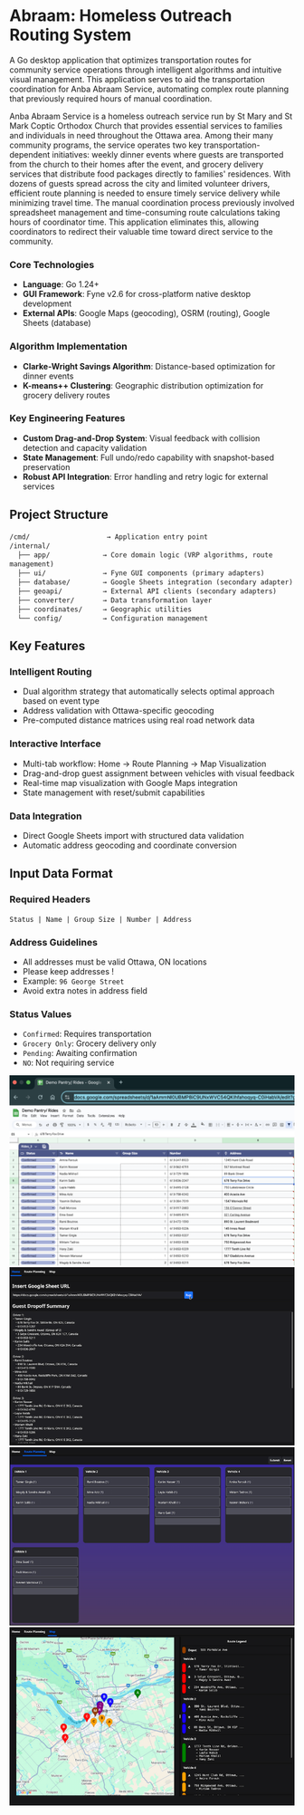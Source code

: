 # Abraam: Homeless Outreach Routing System 



A Go desktop application that optimizes transportation routes for community service operations through intelligent algorithms and intuitive visual management. This application serves to aid the transportation coordination for Anba Abraam Service, automating complex route planning that previously required hours of manual coordination.

Anba Abraam Service is a homeless outreach service run by St Mary and St Mark Coptic Orthodox Church that provides essential services to families and individuals in need throughout the Ottawa area. Among their many community programs, the service operates two key transportation-dependent initiatives: weekly dinner events where guests are transported from the church to their homes after the event, and grocery delivery services that distribute food packages directly to families' residences. With dozens of guests spread across the city and limited volunteer drivers, efficient route planning is needed to ensure timely service delivery while minimizing travel time. The manual coordination process previously involved spreadsheet management and time-consuming route calculations taking hours of coordinator time. This application eliminates this, allowing coordinators to redirect their valuable time toward direct service to the community.


### Core Technologies
- **Language**: Go 1.24+
- **GUI Framework**: Fyne v2.6 for cross-platform native desktop development
- **External APIs**: Google Maps (geocoding), OSRM (routing), Google Sheets (database)

### Algorithm Implementation
- **Clarke-Wright Savings Algorithm**: Distance-based optimization for dinner events
- **K-means++ Clustering**: Geographic distribution optimization for grocery delivery routes



### Key Engineering Features
- **Custom Drag-and-Drop System**: Visual feedback with collision detection and capacity validation
- **State Management**: Full undo/redo capability with snapshot-based preservation
- **Robust API Integration**: Error handling and retry logic for external services


## Project Structure

```
/cmd/                   → Application entry point
/internal/
  ├── app/             → Core domain logic (VRP algorithms, route management)
  ├── ui/              → Fyne GUI components (primary adapters)
  ├── database/        → Google Sheets integration (secondary adapter)
  ├── geoapi/          → External API clients (secondary adapters)
  ├── converter/       → Data transformation layer
  ├── coordinates/     → Geographic utilities
  └── config/          → Configuration management
```

## Key Features

### Intelligent Routing
- Dual algorithm strategy that automatically selects optimal approach based on event type
- Address validation with Ottawa-specific geocoding
- Pre-computed distance matrices using real road network data


### Interactive Interface
- Multi-tab workflow: Home → Route Planning → Map Visualization
- Drag-and-drop guest assignment between vehicles with visual feedback
- Real-time map visualization with Google Maps integration
- State management with reset/submit capabilities

### Data Integration
- Direct Google Sheets import with structured data validation
- Automatic address geocoding and coordinate conversion

## Input Data Format

### Required Headers
```
Status | Name | Group Size | Number | Address
```

### Address Guidelines
- All addresses must be valid Ottawa, ON locations
- Please keep addresses !
- Example: `96 George Street`
- Avoid extra notes in address field

### Status Values
- `Confirmed`: Requires transportation
- `Grocery Only`: Grocery delivery only
- `Pending`: Awaiting confirmation
- `NO`: Not requiring service


![Google Sheets Integration](img/sheets-integration.png)
![Application Screenshot](img/main-interface.png)
![Route Planning Interface](img/route-planning.png)
![Map Visualization](img/map-view.png)

